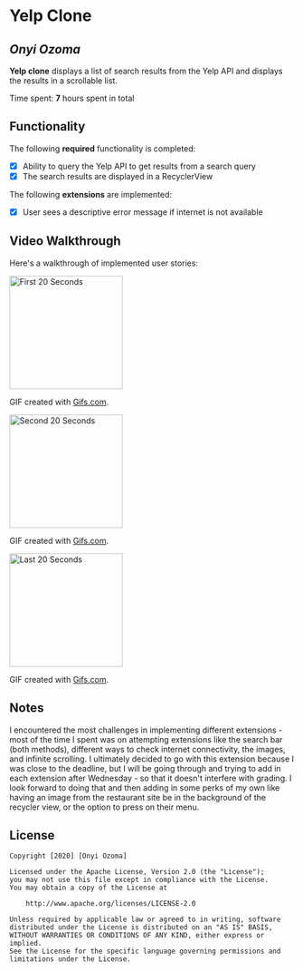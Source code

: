 # Yelp Clone 

## *Onyi Ozoma*

**Yelp clone** displays a list of search results from the Yelp API and displays the results in a scrollable list. 

Time spent: **7** hours spent in total

## Functionality 

The following **required** functionality is completed:

* [x] Ability to query the Yelp API to get results from a search query
* [x] The search results are displayed in a RecyclerView

The following **extensions** are implemented:

* [x] User sees a descriptive error message if internet is not available

## Video Walkthrough

Here's a walkthrough of implemented user stories:

<img src= 'https://j.gifs.com/9145Qz.gif' title='First 20 Seconds' width='200px' alt='First 20 Seconds' />

GIF created with [Gifs.com](http://www.gifs.com/).

<img src=https://j.gifs.com/P74vjA.gif title='Second 20 Seconds' width='200px' alt='Second 20 Seconds' />

GIF created with [Gifs.com](http://www.gifs.com/).

<img src= 'https://j.gifs.com/mOJoYR.gif' title='Last 20 Seconds' width='200px' alt='Last 20 Seconds' />

GIF created with [Gifs.com](http://www.gifs.com/).

## Notes

I encountered the most challenges in implementing different extensions - most of the time I spent was
on attempting extensions like the search bar (both methods), different ways to check internet connectivity,
the images, and infinite scrolling. I ultimately decided to go with this extension because I was close to the deadline,
but I will be going through and trying to add in each extension after Wednesday - so that it doesn't interfere
with grading. I look forward to doing that and then adding in some perks of my own like having an image from the
restaurant site be in the background of the recycler view, or the option to press on their menu.

## License

    Copyright [2020] [Onyi Ozoma]

    Licensed under the Apache License, Version 2.0 (the "License");
    you may not use this file except in compliance with the License.
    You may obtain a copy of the License at

        http://www.apache.org/licenses/LICENSE-2.0

    Unless required by applicable law or agreed to in writing, software
    distributed under the License is distributed on an "AS IS" BASIS,
    WITHOUT WARRANTIES OR CONDITIONS OF ANY KIND, either express or implied.
    See the License for the specific language governing permissions and
    limitations under the License.